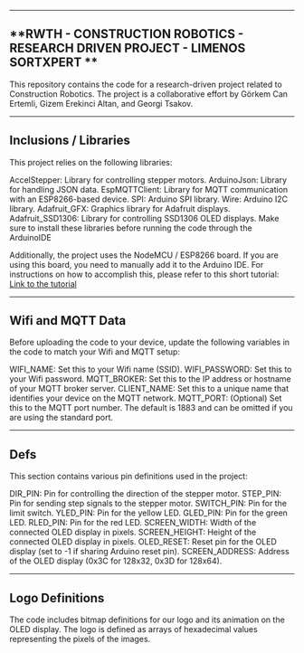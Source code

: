 ---------------------------------------------------------------------------------------------------------------------------------------
**RWTH - CONSTRUCTION ROBOTICS - RESEARCH DRIVEN PROJECT - LIMENOS SORTXPERT **
---------------------------------------------------------------------------------------------------------------------------------------


This repository contains the code for a research-driven project related to Construction Robotics. The project is a collaborative effort by Görkem Can Ertemli, Gizem Erekinci Altan, and Georgi Tsakov.


---------------------------------------------------------------------------------------------------------------------------------------
**Inclusions / Libraries**
---------------------------------------------------------------------------------------------------------------------------------------


This project relies on the following libraries:

AccelStepper: Library for controlling stepper motors.
ArduinoJson: Library for handling JSON data.
EspMQTTClient: Library for MQTT communication with an ESP8266-based device.
SPI: Arduino SPI library.
Wire: Arduino I2C library.
Adafruit_GFX: Graphics library for Adafruit displays.
Adafruit_SSD1306: Library for controlling SSD1306 OLED displays.
Make sure to install these libraries before running the code through the ArduinoIDE

Additionally, the project uses the NodeMCU / ESP8266 board. If you are using this board, you need to manually add it to the Arduino IDE. For instructions on how to accomplish this, please refer to this short tutorial: [Link to the tutorial](https://randomnerdtutorials.com/how-to-install-esp8266-board-arduino-ide/)

---------------------------------------------------------------------------------------------------------------------------------------
**Wifi and MQTT Data**
---------------------------------------------------------------------------------------------------------------------------------------


Before uploading the code to your device, update the following variables in the code to match your Wifi and MQTT setup:

WIFI_NAME: Set this to your Wifi name (SSID).
WIFI_PASSWORD: Set this to your Wifi password.
MQTT_BROKER: Set this to the IP address or hostname of your MQTT broker server.
CLIENT_NAME: Set this to a unique name that identifies your device on the MQTT network.
MQTT_PORT: (Optional) Set this to the MQTT port number. The default is 1883 and can be omitted if you are using the standard port.


---------------------------------------------------------------------------------------------------------------------------------------
**Defs**
---------------------------------------------------------------------------------------------------------------------------------------


This section contains various pin definitions used in the project:

DIR_PIN: Pin for controlling the direction of the stepper motor.
STEP_PIN: Pin for sending step signals to the stepper motor.
SWITCH_PIN: Pin for the limit switch.
YLED_PIN: Pin for the yellow LED.
GLED_PIN: Pin for the green LED.
RLED_PIN: Pin for the red LED.
SCREEN_WIDTH: Width of the connected OLED display in pixels.
SCREEN_HEIGHT: Height of the connected OLED display in pixels.
OLED_RESET: Reset pin for the OLED display (set to -1 if sharing Arduino reset pin).
SCREEN_ADDRESS: Address of the OLED display (0x3C for 128x32, 0x3D for 128x64).

---------------------------------------------------------------------------------------------------------------------------------------
**Logo Definitions**
---------------------------------------------------------------------------------------------------------------------------------------


The code includes bitmap definitions for our logo and its animation on the OLED display. The logo is defined as arrays of hexadecimal values representing the pixels of the images.

